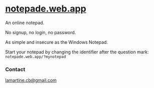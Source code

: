 # [notepade.web.app](https://notepade.web.app)
An online notepad.

No signup, no login, no password.

As simple and insecure as the Windows Notepad.

Start your notepad by changing the identifier after the question mark: `notepade.web.app/?mynotepad`

### Contact

[lamartine.cb@gmail.com](mailto:lamartine.cb@gmail.com)
